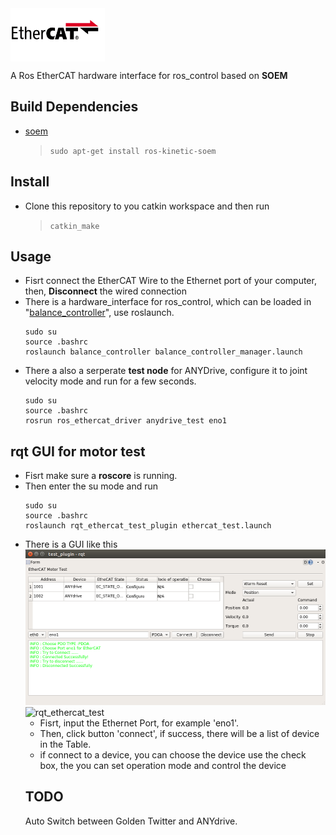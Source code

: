 <img src = /assets/EtherCAT-16-9.jpg width = 30% height = 30% align = center />

A Ros EtherCAT hardware interface for ros_control based on **SOEM**


## Build Dependencies
- [soem](https://github.com/mgruhler/soem)
  > `sudo apt-get install ros-kinetic-soem`

## Install
- Clone this repository to you catkin workspace and then run
  > `catkin_make`

## Usage
- Fisrt connect the EtherCAT Wire to the Ethernet port of your computer, then, **Disconnect** the wired connection
- There is a hardware_interface for ros_control, which can be loaded in "[balance_controller]()", use roslaunch.
  ```
  sudo su
  source .bashrc
  roslaunch balance_controller balance_controller_manager.launch
  ```
- There a also a serperate **test node** for ANYDrive, configure it to joint velocity mode and run for a few seconds.
  ```
  sudo su
  source .bashrc
  rosrun ros_ethercat_driver anydrive_test eno1
  ```
## rqt GUI for motor test
- Fisrt make sure a **roscore** is running.
- Then enter the su mode and run
  ```
  sudo su
  source .bashrc
  roslaunch rqt_ethercat_test_plugin ethercat_test.launch
  ```
- There is a GUI like this
  ![ethercat_test_gui](/assets/ethercat_test_gui.png)
  ![rqt_ethercat_test](/assets/rqt_ethercat_test.gif)
  - Fisrt, input the Ethernet Port, for example 'eno1'.
  - Then, click button 'connect', if success, there will be a list of device in the Table.
  - if connect to a device, you can choose the device use the check box, the you can set operation mode and control the device
  ## TODO
  Auto Switch between Golden Twitter and ANYdrive.
